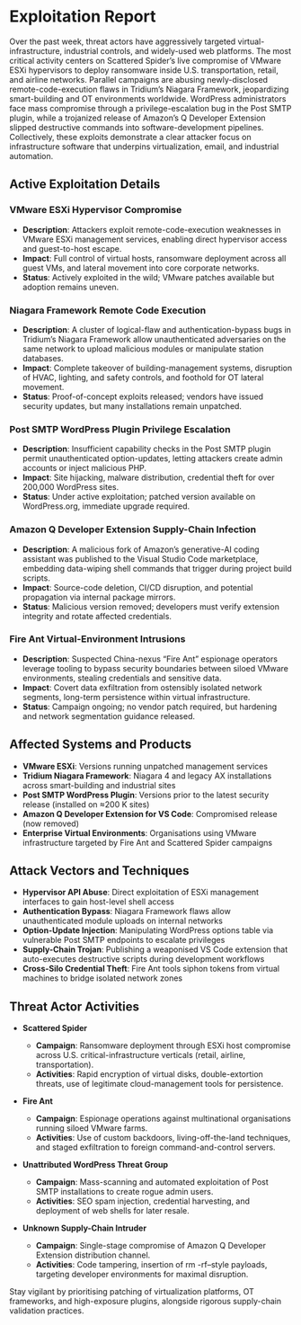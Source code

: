 # Exploitation Report

Over the past week, threat actors have aggressively targeted virtual-infrastructure, industrial controls, and widely-used web platforms. The most critical activity centers on Scattered Spider’s live compromise of VMware ESXi hypervisors to deploy ransomware inside U.S. transportation, retail, and airline networks. Parallel campaigns are abusing newly-disclosed remote-code-execution flaws in Tridium’s Niagara Framework, jeopardizing smart-building and OT environments worldwide. WordPress administrators face mass compromise through a privilege-escalation bug in the Post SMTP plugin, while a trojanized release of Amazon’s Q Developer Extension slipped destructive commands into software-development pipelines. Collectively, these exploits demonstrate a clear attacker focus on infrastructure software that underpins virtualization, email, and industrial automation.

## Active Exploitation Details

### VMware ESXi Hypervisor Compromise
- **Description**: Attackers exploit remote-code-execution weaknesses in VMware ESXi management services, enabling direct hypervisor access and guest-to-host escape.  
- **Impact**: Full control of virtual hosts, ransomware deployment across all guest VMs, and lateral movement into core corporate networks.  
- **Status**: Actively exploited in the wild; VMware patches available but adoption remains uneven.  

### Niagara Framework Remote Code Execution
- **Description**: A cluster of logical-flaw and authentication-bypass bugs in Tridium’s Niagara Framework allow unauthenticated adversaries on the same network to upload malicious modules or manipulate station databases.  
- **Impact**: Complete takeover of building-management systems, disruption of HVAC, lighting, and safety controls, and foothold for OT lateral movement.  
- **Status**: Proof-of-concept exploits released; vendors have issued security updates, but many installations remain unpatched.  

### Post SMTP WordPress Plugin Privilege Escalation
- **Description**: Insufficient capability checks in the Post SMTP plugin permit unauthenticated option-updates, letting attackers create admin accounts or inject malicious PHP.  
- **Impact**: Site hijacking, malware distribution, credential theft for over 200,000 WordPress sites.  
- **Status**: Under active exploitation; patched version available on WordPress.org, immediate upgrade required.  

### Amazon Q Developer Extension Supply-Chain Infection
- **Description**: A malicious fork of Amazon’s generative-AI coding assistant was published to the Visual Studio Code marketplace, embedding data-wiping shell commands that trigger during project build scripts.  
- **Impact**: Source-code deletion, CI/CD disruption, and potential propagation via internal package mirrors.  
- **Status**: Malicious version removed; developers must verify extension integrity and rotate affected credentials.  

### Fire Ant Virtual-Environment Intrusions
- **Description**: Suspected China-nexus “Fire Ant” espionage operators leverage tooling to bypass security boundaries between siloed VMware environments, stealing credentials and sensitive data.  
- **Impact**: Covert data exfiltration from ostensibly isolated network segments, long-term persistence within virtual infrastructure.  
- **Status**: Campaign ongoing; no vendor patch required, but hardening and network segmentation guidance released.  

## Affected Systems and Products

- **VMware ESXi**: Versions running unpatched management services  
- **Tridium Niagara Framework**: Niagara 4 and legacy AX installations across smart-building and industrial sites  
- **Post SMTP WordPress Plugin**: Versions prior to the latest security release (installed on ≈200 K sites)  
- **Amazon Q Developer Extension for VS Code**: Compromised release (now removed)  
- **Enterprise Virtual Environments**: Organisations using VMware infrastructure targeted by Fire Ant and Scattered Spider campaigns  

## Attack Vectors and Techniques

- **Hypervisor API Abuse**: Direct exploitation of ESXi management interfaces to gain host-level shell access  
- **Authentication Bypass**: Niagara Framework flaws allow unauthenticated module uploads on internal networks  
- **Option-Update Injection**: Manipulating WordPress options table via vulnerable Post SMTP endpoints to escalate privileges  
- **Supply-Chain Trojan**: Publishing a weaponised VS Code extension that auto-executes destructive scripts during development workflows  
- **Cross-Silo Credential Theft**: Fire Ant tools siphon tokens from virtual machines to bridge isolated network zones  

## Threat Actor Activities

- **Scattered Spider**  
  - **Campaign**: Ransomware deployment through ESXi host compromise across U.S. critical-infrastructure verticals (retail, airline, transportation).  
  - **Activities**: Rapid encryption of virtual disks, double-extortion threats, use of legitimate cloud-management tools for persistence.  

- **Fire Ant**  
  - **Campaign**: Espionage operations against multinational organisations running siloed VMware farms.  
  - **Activities**: Use of custom backdoors, living-off-the-land techniques, and staged exfiltration to foreign command-and-control servers.  

- **Unattributed WordPress Threat Group**  
  - **Campaign**: Mass-scanning and automated exploitation of Post SMTP installations to create rogue admin users.  
  - **Activities**: SEO spam injection, credential harvesting, and deployment of web shells for later resale.  

- **Unknown Supply-Chain Intruder**  
  - **Campaign**: Single-stage compromise of Amazon Q Developer Extension distribution channel.  
  - **Activities**: Code tampering, insertion of rm -rf–style payloads, targeting developer environments for maximal disruption.  

Stay vigilant by prioritising patching of virtualization platforms, OT frameworks, and high-exposure plugins, alongside rigorous supply-chain validation practices.